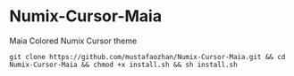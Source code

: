 # Numix-Cursor-Maia

Maia Colored Numix Cursor theme

``` 
git clone https://github.com/mustafaozhan/Numix-Cursor-Maia.git && cd Numix-Cursor-Maia && chmod +x install.sh && sh install.sh

```
